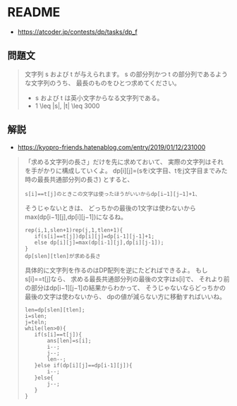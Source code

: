 # README
- <https://atcoder.jp/contests/dp/tasks/dp_f>

## 問題文
>文字列 s および t が与えられます。
>s の部分列かつ t の部分列であるような文字列のうち、
>最長のものをひとつ求めてください。
>
>* s および t は英小文字からなる文字列である。
>* 1 \leq |s|, |t| \leq 3000

## 解説
- <https://kyopro-friends.hatenablog.com/entry/2019/01/12/231000>

>「求める文字列の長さ」だけを先に求めておいて、
>実際の文字列はそれを手がかりに構成していくよ。
>dp[i][j]=(sをi文字目、tをj文字目までみた時の最長共通部分列の長さ)
>とすると、
>```
>s[i]==t[j]のときこの文字は使ったほうがいいからdp[i−1][j−1]+1、
>```
>そうじゃないときは、
>どっちかの最後の1文字は使わないからmax(dp[i−1][j],dp[i][j−1])になるね。
>```
>rep(i,1,slen+1)rep(j,1,tlen+1){
>    if(s[i]==t[j])dp[i][j]=dp[i-1][j-1]+1;
>    else dp[i][j]=max(dp[i-1][j],dp[i][j-1]);
>}
>dp[slen][tlen]が求める長さ
>```
>
>具体的に文字列を作るのはDP配列を逆にたどればできるよ。
>もしs[i]==t[j]なら、
>求める最長共通部分列の最後の文字はs[i]で、
>それより前の部分はdp[i−1][j−1]の結果からわかって、
>そうじゃないならどっちかの最後の文字は使わないから、
>dpの値が減らない方に移動すればいいね。
>
>```
>len=dp[slen][tlen];
>i=slen;
>j=teln;
>while(len>0){
>    if(s[i]==t[j]){
>        ans[len]=s[i];
>        i--;
>        j--;
>        len--;
>    }else if(dp[i][j]==dp[i-1][j]){
>        i--;
>    }else{
>        j--;
>    }
>}
>```
